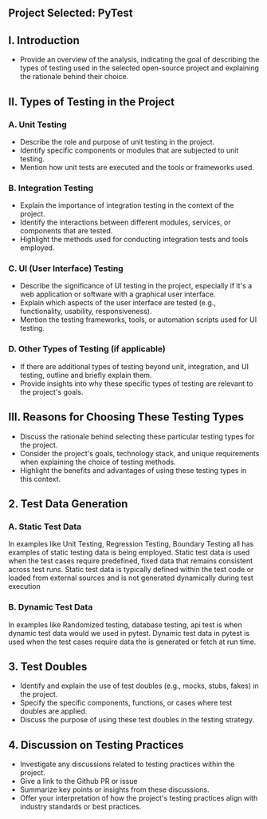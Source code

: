 ## Project Selected: PyTest

## I. Introduction
- Provide an overview of the analysis, indicating the goal of describing the types of testing used in the selected open-source project and explaining the rationale behind their choice.

## II. Types of Testing in the Project
### A. Unit Testing
- Describe the role and purpose of unit testing in the project.
- Identify specific components or modules that are subjected to unit testing.
- Mention how unit tests are executed and the tools or frameworks used.

### B. Integration Testing
- Explain the importance of integration testing in the context of the project.
- Identify the interactions between different modules, services, or components that are tested.
- Highlight the methods used for conducting integration tests and tools employed.

### C. UI (User Interface) Testing
- Describe the significance of UI testing in the project, especially if it's a web application or software with a graphical user interface.
- Explain which aspects of the user interface are tested (e.g., functionality, usability, responsiveness).
- Mention the testing frameworks, tools, or automation scripts used for UI testing.

### D. Other Types of Testing (if applicable)
- If there are additional types of testing beyond unit, integration, and UI testing, outline and briefly explain them.
- Provide insights into why these specific types of testing are relevant to the project's goals.

## III. Reasons for Choosing These Testing Types
- Discuss the rationale behind selecting these particular testing types for the project.
- Consider the project's goals, technology stack, and unique requirements when explaining the choice of testing methods.
- Highlight the benefits and advantages of using these testing types in this context.

## 2. Test Data Generation
### A. Static Test Data
In examples like Unit Testing, Regression Testing, Boundary Testing all has examples of static testing data is being employed. Static test data is used when the test cases require predefined, fixed data that remains consistent across test runs. Static test data is typically defined within the test code or loaded from external sources and is not generated dynamically during test execution
### B. Dynamic Test Data
In examples like Randomized testing, database testing, api test is when dynamic test data would we used in pytest. Dynamic test data in pytest is used when the test cases require data the is generated or fetch at run time. 


## 3. Test Doubles
- Identify and explain the use of test doubles (e.g., mocks, stubs, fakes) in the project.
- Specify the specific components, functions, or cases where test doubles are applied.
- Discuss the purpose of using these test doubles in the testing strategy.

## 4. Discussion on Testing Practices
<!-- 
To find discussions on testing strategy in a GitHub repository, you can follow these steps:

Visit the GitHub repository for the project you're interested in.
Look for the "Issues" tab on the repository's page.
Use the search bar within the Issues tab to search for terms related to testing, such as "testing strategy," "test cases," or "test automation."
-->
- Investigate any discussions related to testing practices within the project.
- Give a link to the Github PR or issue
- Summarize key points or insights from these discussions.
- Offer your interpretation of how the project's testing practices align with industry standards or best practices.